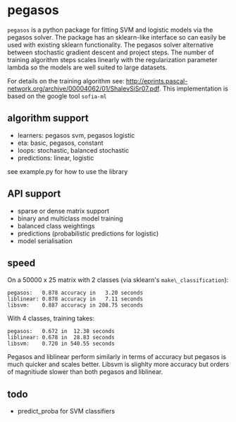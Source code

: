 pegasos
=======
`pegasos` is a python package for fitting SVM and logistic models via the pegasos solver. The package has an sklearn-like interface so can easily be used with existing sklearn functionality. The pegasos solver alternative between stochastic gradient descent and project steps. The number of training algorithm steps scales linearly with the regularization parameter lambda so the models are well suited to large datasets.

For details on the training algorithm see: http://eprints.pascal-network.org/archive/00004062/01/ShalevSiSr07.pdf. This implementation is based on the google tool `sofia-ml`

algorithm support
------------------
* learners: pegasos svm, pegasos logistic
* eta: basic, pegasos, constant
* loops: stochastic, balanced stochastic
* predictions: linear, logistic

see example.py for how to use the library

API support
-----------
* sparse or dense matrix support
* binary and multiclass model training
* balanced class weightings
* predictions (probabilistic predictions for logistic)
* model serialisation

speed
-----
On a 50000 x 25 matrix with 2 classes (via sklearn's `make\_classification`):

```
pegasos:   0.878 accuracy in   3.20 seconds
liblinear: 0.878 accuracy in   7.11 seconds
libsvm:    0.887 accuracy in 208.75 seconds
```

With 4 classes, training takes:

```
pegasos:   0.672 in  12.38 seconds
liblinear: 0.678 in  28.83 seconds
libsvm:    0.720 in 540.55 seconds
```

Pegasos and liblinear perform similarly in terms of accuracy but pegasos is much quicker and scales better. Libsvm is slighlty more accuracy but orders of magnitiude slower than both pegasos and liblinear.

todo
----
* predict\_proba for SVM classifiers

